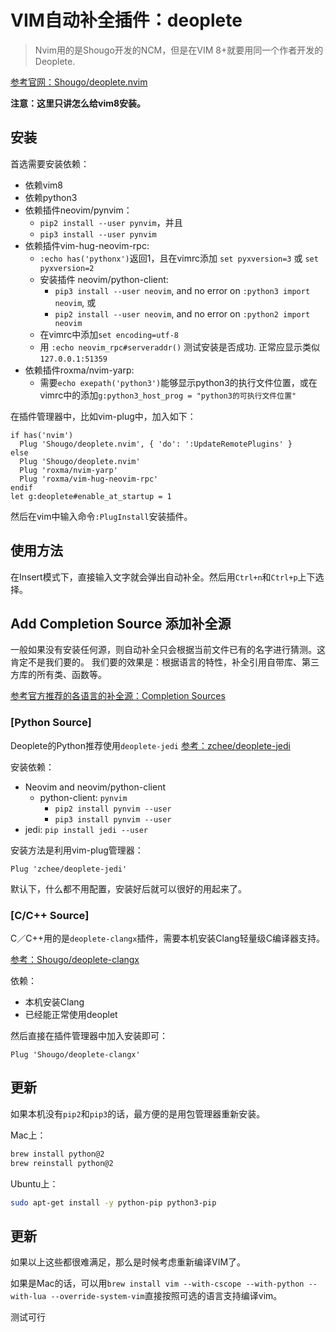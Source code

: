 # VIM自动补全插件：deoplete

> Nvim用的是Shougo开发的NCM，但是在VIM 8+就要用同一个作者开发的Deoplete.

[参考官网：Shougo/deoplete.nvim](https://github.com/Shougo/deoplete.nvim)

**注意：这里只讲怎么给vim8安装。**

## 安装

首选需要安装依赖：
- 依赖vim8
- 依赖python3
- 依赖插件neovim/pynvim：
    - `pip2 install --user pynvim`，并且
    - `pip3 install --user pynvim`
- 依赖插件vim-hug-neovim-rpc: 
    - `:echo has('pythonx')`返回1，且在vimrc添加 `set pyxversion=3` 或 `set pyxversion=2`
    - 安装插件 neovim/python-client: 
        - `pip3 install --user neovim`, and no error on `:python3 import neovim`, 或
        - `pip2 install --user neovim`, and no error on `:python2 import neovim`
    - 在vimrc中添加`set encoding=utf-8`
    - 用 `:echo neovim_rpc#serveraddr()` 测试安装是否成功. 正常应显示类似 `127.0.0.1:51359`
- 依赖插件roxma/nvim-yarp:
    - 需要`echo exepath('python3')`能够显示python3的执行文件位置，或在vimrc中的添加`g:python3_host_prog = "python3的可执行文件位置" `

在插件管理器中，比如vim-plug中，加入如下：
```
if has('nvim')
  Plug 'Shougo/deoplete.nvim', { 'do': ':UpdateRemotePlugins' }
else
  Plug 'Shougo/deoplete.nvim'
  Plug 'roxma/nvim-yarp'
  Plug 'roxma/vim-hug-neovim-rpc'
endif
let g:deoplete#enable_at_startup = 1
```

然后在vim中输入命令`:PlugInstall`安装插件。


## 使用方法

在Insert模式下，直接输入文字就会弹出自动补全。然后用`Ctrl+n`和`Ctrl+p`上下选择。


## Add Completion Source 添加补全源

一般如果没有安装任何源，则自动补全只会根据当前文件已有的名字进行猜测。这肯定不是我们要的。
我们要的效果是：根据语言的特性，补全引用自带库、第三方库的所有类、函数等。

[参考官方推荐的各语言的补全源：Completion Sources](https://github.com/Shougo/deoplete.nvim/wiki/Completion-Sources)

### [Python Source]

Deoplete的Python推荐使用`deoplete-jedi`
[参考：zchee/deoplete-jedi](https://github.com/zchee/deoplete-jedi)


安装依赖：
- Neovim and neovim/python-client
    - python-client: `pynvim`
        - `pip2 install pynvim --user`
        - `pip3 install pynvim --user`
- jedi: `pip install jedi --user`

安装方法是利用vim-plug管理器：
```
Plug 'zchee/deoplete-jedi'
```

默认下，什么都不用配置，安装好后就可以很好的用起来了。


### [C/C++ Source]

C／C++用的是`deoplete-clangx`插件，需要本机安装Clang轻量级C编译器支持。

[参考：Shougo/deoplete-clangx](https://github.com/Shougo/deoplete-clangx)

依赖：
- 本机安装Clang
- 已经能正常使用deoplet

然后直接在插件管理器中加入安装即可：
```
Plug 'Shougo/deoplete-clangx'
```


## 更新

如果本机没有`pip2`和`pip3`的话，最方便的是用包管理器重新安装。

Mac上：
```sh
brew install python@2
brew reinstall python@2
```

Ubuntu上：
```sh
sudo apt-get install -y python-pip python3-pip
```


## 更新

如果以上这些都很难满足，那么是时候考虑重新编译VIM了。

如果是Mac的话，可以用`brew install vim --with-cscope --with-python --with-lua --override-system-vim`直接按照可选的语言支持编译vim。

测试可行

